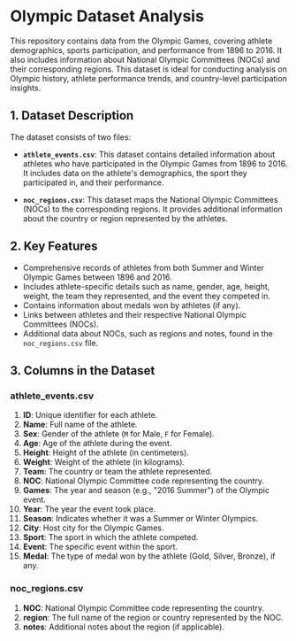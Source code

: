 # Olympic Dataset Analysis

This repository contains data from the Olympic Games, covering athlete demographics, sports participation, and performance from 1896 to 2016. It also includes information about National Olympic Committees (NOCs) and their corresponding regions. This dataset is ideal for conducting analysis on Olympic history, athlete performance trends, and country-level participation insights.

## 1. Dataset Description

The dataset consists of two files:

- **`athlete_events.csv`**: This dataset contains detailed information about athletes who have participated in the Olympic Games from 1896 to 2016. It includes data on the athlete's demographics, the sport they participated in, and their performance.
  
- **`noc_regions.csv`**: This dataset maps the National Olympic Committees (NOCs) to the corresponding regions. It provides additional information about the country or region represented by the athletes.

## 2. Key Features

- Comprehensive records of athletes from both Summer and Winter Olympic Games between 1896 and 2016.
- Includes athlete-specific details such as name, gender, age, height, weight, the team they represented, and the event they competed in.
- Contains information about medals won by athletes (if any).
- Links between athletes and their respective National Olympic Committees (NOCs).
- Additional data about NOCs, such as regions and notes, found in the `noc_regions.csv` file.

## 3. Columns in the Dataset

### **athlete_events.csv**

1. **ID**: Unique identifier for each athlete.
2. **Name**: Full name of the athlete.
3. **Sex**: Gender of the athlete (`M` for Male, `F` for Female).
4. **Age**: Age of the athlete during the event.
5. **Height**: Height of the athlete (in centimeters).
6. **Weight**: Weight of the athlete (in kilograms).
7. **Team**: The country or team the athlete represented.
8. **NOC**: National Olympic Committee code representing the country.
9. **Games**: The year and season (e.g., "2016 Summer") of the Olympic event.
10. **Year**: The year the event took place.
11. **Season**: Indicates whether it was a Summer or Winter Olympics.
12. **City**: Host city for the Olympic Games.
13. **Sport**: The sport in which the athlete competed.
14. **Event**: The specific event within the sport.
15. **Medal**: The type of medal won by the athlete (Gold, Silver, Bronze), if any.

### **noc_regions.csv**

1. **NOC**: National Olympic Committee code representing the country.
2. **region**: The full name of the region or country represented by the NOC.
3. **notes**: Additional notes about the region (if applicable).
